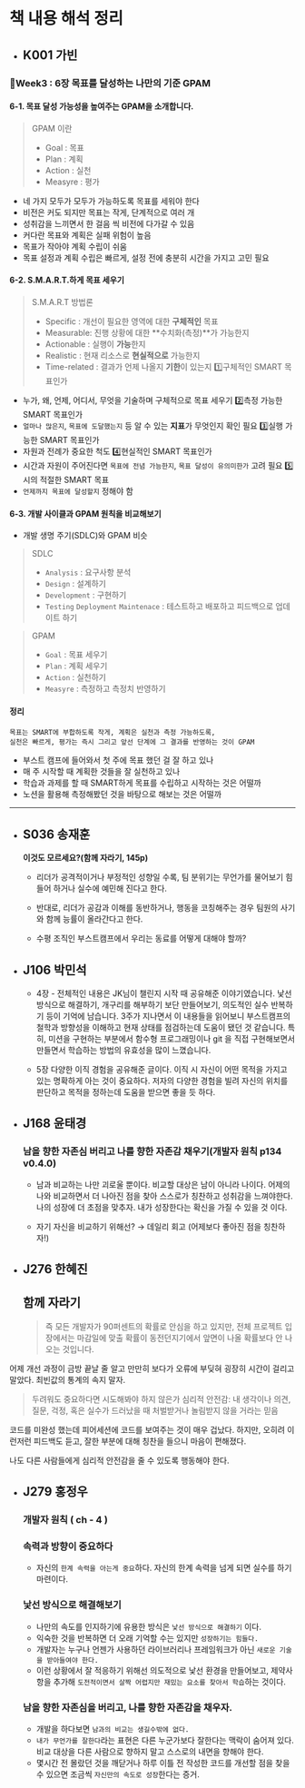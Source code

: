 # 책 내용 해석 정리

- ## K001 가빈
### 📎Week3 : 6장 목표를 달성하는 나만의 기준 GPAM
#### 6-1. 목표 달성 가능성을 높여주는 GPAM을 소개합니다.
  > GPAM 이란
  >
  > - Goal : 목표
  > - Plan : 계획
  > - Action : 실천
  > - Measyre : 평가
  - 네 가지 모두가 모두가 가능하도록 목표를 세워야 한다
  - 비전은 커도 되지만 목표는 작게, 단계적으로 여러 개
  - 성취감을 느끼면서 한 걸음 씩 비전에 다가갈 수 있음
  - 커다란 목표와 계획은 실패 위험이 높음
  - 목표가 작아야 계획 수립이 쉬움
  - 목표 설정과 계획 수립은 빠르게, 설정 전에 충분히 시간을 가지고 고민 필요

#### 6-2. S.M.A.R.T.하게 목표 세우기
> S.M.A.R.T 방법론
>
> - Specific : 개선이 필요한 영역에 대한 **구체적인** 목표
>- Measurable: 진행 상황에 대한 **수치화(측정)**가 가능한지
> - Actionable : 실행이 **가능**한지
> - Realistic : 현재 리소스로 **현실적으로** 가능한지
> - Time-related : 결과가 언제 나올지 **기한**이 있는지
  1️⃣구체적인 SMART 목표인가
  - 누가, 왜, 언제, 어디서, 무엇을 기술하며 구체적으로 목표 세우기
    2️⃣측정 가능한 SMART 목표인가
  - `얼마나 많은지`, `목표에 도달했는지` 등 알 수 있는 **지표**가 무엇인지 확인 필요
    3️⃣실행 가능한 SMART 목표인가
  - 자원과 전례가 중요한 척도
    4️⃣현실적인 SMART 목표인가
  - 시간과 자원이 주어진다면 `목표에 전념 가능한지`, `목표 달성이 유의미한가` 고려 필요
    5️⃣시의 적절한 SMART 목표
  - `언제까지 목표에 달성할지` 정해야 함

#### 6-3. 개발 사이클과 GPAM 원칙을 비교해보기
- 개발 생명 주기(SDLC)와 GPAM 비슷
> SDLC
>
> - `Analysis` : 요구사항 분석
> - `Design` : 설계하기
> - `Development` : 구현하기
> - `Testing` `Deployment` `Maintenace` : 테스트하고 배포하고 피드백으로 업데이트 하기


>   GPAM
>
> - `Goal` : 목표 세우기
> - `Plan` : 계획 세우기
> - `Action` : 실천하기
> - `Measyre` : 측정하고 측정치 반영하기

#### 정리
  ```
  목표는 SMART에 부합하도록 작게, 계획은 실천과 측정 가능하도록,
  실천은 빠르게, 평가는 즉시 그리고 앞선 단계에 그 결과를 반영하는 것이 GPAM
  ```
  - 부스트 캠프에 들어와서 첫 주에 목표 했던 걸 잘 하고 있나
  - 매 주 시작할 때 계획한 것들을 잘 실천하고 있나
  - 학습과 과제를 할 때 SMART하게 목표를 수립하고 시작하는 것은 어떨까
  - 노션을 활용해 측정해봤던 것을 바탕으로 해보는 것은 어떨까
---

- ## S036 송재훈

  **이것도 모르세요?(함께 자라기, 145p)**

  - 리더가 공격적이거나 부정적인 성향일 수록, 팀 분위기는 무언가를 물어보기 힘들어 하거나 실수에 예민해 진다고 한다.

  - 반대로, 리더가 공감과 이해를 동반하거나, 행동을 코칭해주는 경우 팀원의 사기와 함께 능률이 올라간다고 한다.

  - 수평 조직인 부스트캠프에서 우리는 동료를 어떻게 대해야 할까?

- ## J106 박민석

  - 4장 - 전체적인 내용은 JK님이 챌린지 시작 때 공유해준 이야기였습니다. 낯선 방식으로 해결하기, 개구리를 해부하기 보단 만들어보기, 의도적인 실수 반복하기 등이 기억에 남습니다. 3주가 지나면서 이 내용들을 읽어보니 부스트캠프의 철학과 방향성을 이해하고 현재 상태를 점검하는데 도움이 됐던 것 같습니다. 특히, 미션을 구현하는 부분에서 함수형 프로그래밍이나 git 을 직접 구현해보면서 만들면서 학습하는 방법의 유효성을 많이 느꼈습니다.

  - 5장 다양한 이직 경험을 공유해준 글이다. 이직 시 자신이 어떤 목적을 가지고 있는 명확하게 아는 것이 중요하다. 저자의 다양한 경험을 빌려 자신의 위치를 판단하고 목적을 정하는데 도움을 받으면 좋을 듯 하다.

- ## J168 윤태경

  ### **남을 향한 자존심 버리고 나를 향한 자존감 채우기(개발자 원칙 p134 v0.4.0)**

  - 남과 비교하는 나만 괴로울 뿐이다. 비교할 대상은 남이 아니라 나이다. 어제의 나와 비교하면서 더 나아진 점을 찾아 스스로가 칭찬하고 성취감을 느껴야한다. 나의 성장에 더 초점을 맞추자. 내가 성장한다는 확신을 가질 수 있을 것 이다.

  - 자기 자신을 비교하기 위해선? → 데일리 회고 (어제보다 좋아진 점을 칭찬하자!)

- ## J276 한혜진
  ## 함께 자라기
  > 즉 모든 개발자가 90퍼센트의 확률로 안심을 하고 있지만,
  > 전체 프로젝트 입장에서는 마감일에 맞출 확률이 동전던지기에서
  > 앞면이 나올 확률보다 안 나오는 것입니다.

어제 개선 과정이 금방 끝날 줄 알고 만만히 보다가 오류에 부딪혀
굉장히 시간이 걸리고 말았다. 최빈값의 통계의 속지 말자.

> 두려워도 중요하다면 시도해봐야 하지 않은가
> 심리적 안전감: 내 생각이나 의견, 질문, 걱정, 혹은 실수가
> 드러났을 때 처벌받거나 놀림받지 않을 거라는 믿음

코드를 미완성 했는데 피어세션에 코드를 보여주는 것이 매우 겁났다. 하지만, 오히려 이런저런 피드백도 듣고, 잘한 부분에 대해 칭찬을 들으니 마음이 편해졌다.

나도 다른 사람들에게 심리적 안전감을 줄 수 있도록
행동해야 한다.

- ## J279 홍정우
  ### 개발자 원칙 ( ch - 4 )
  ### 속력과 방향이 중요하다
  - 자신의 `한계 속력을 아는게 중요`하다. 자신의 한계 속력을 넘게 되면 실수를 하기 마련이다.
  ### 낯선 방식으로 해결해보기
  - 나만의 속도를 인지하기에 유용한 방식은 `낯선 방식으로 해결하기` 이다.
  - 익숙한 것을 반복하면 더 오래 기억할 수는 있지만 `성장하기는 힘들다.`
  - 개발자는 누구나 언젠가 사용하던 라이브러리나 프레임워크가 아닌 `새로운 기술을 받아들여야 한다.`
  - 이런 상황에서 잘 적응하기 위해선 의도적으로 낯선 환경을 만들어보고, 제약사항을 추가해 `도전적이면서 살짝 어렵지만 재밌는 요소를 찾아서 학습`하는 것이다.
  ### 남을 향한 자존심을 버리고, 나를 향한 자존감을 채우자.
  - 개발을 하다보면 `남과의 비교는 생길수밖에 없다.`
  - `내가 무언가를 잘한다`라는 표현은 다른 누군가보다 잘한다는 맥락이 숨어져 있다. 비교 대상을 다른 사람으로 향하지 말고 스스로의 내면을 향해야 한다.
  - 몇시간 전 몰랐던 것을 깨닫거나 하루 이틀 전 작성한 코드를 개선할 점을 찾을 수 있으면 조금씩 `자신만의 속도로 성장`한다는 증거.
